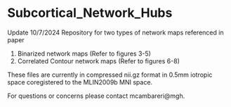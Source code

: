 # Subcortical_Network_Hubs
Update 10/7/2024
Repository for two types of network maps referenced in paper 
1. Binarized network maps (Refer to figures 3-5)
2. Correlated Contour network maps (Refer to figures 6-8)

These files are currently in compressed nii.gz format in 0.5mm iotropic space coregistered to the MLIN2009b MNI space. 

For questions or concerns please contact mcambareri@mgh.

